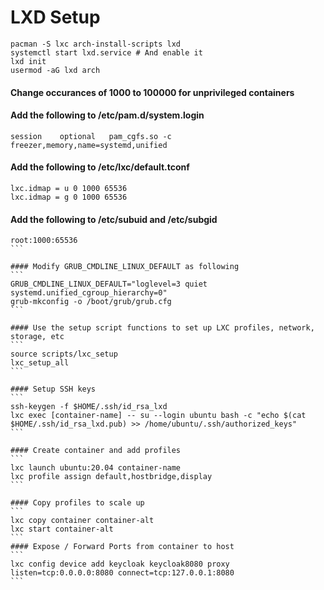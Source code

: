 # LXD Setup
```
pacman -S lxc arch-install-scripts lxd
systemctl start lxd.service	# And enable it
lxd init
usermod -aG lxd arch
```

#### Change occurances of 1000 to 100000 for unprivileged containers
#### Add the following to /etc/pam.d/system.login
```
session    optional   pam_cgfs.so -c freezer,memory,name=systemd,unified
```

#### Add the following to /etc/lxc/default.tconf
```     
lxc.idmap = u 0 1000 65536
lxc.idmap = g 0 1000 65536
```

#### Add the following to /etc/subuid and /etc/subgid
````
root:1000:65536
```

#### Modify GRUB_CMDLINE_LINUX_DEFAULT as following
```
GRUB_CMDLINE_LINUX_DEFAULT="loglevel=3 quiet systemd.unified_cgroup_hierarchy=0"
grub-mkconfig -o /boot/grub/grub.cfg
```

#### Use the setup script functions to set up LXC profiles, network, storage, etc
```
source scripts/lxc_setup
lxc_setup_all
```

#### Setup SSH keys
```
ssh-keygen -f $HOME/.ssh/id_rsa_lxd
lxc exec [container-name] -- su --login ubuntu bash -c "echo $(cat $HOME/.ssh/id_rsa_lxd.pub) >> /home/ubuntu/.ssh/authorized_keys" 
```

#### Create container and add profiles
```
lxc launch ubuntu:20.04 container-name
lxc profile assign default,hostbridge,display
```

#### Copy profiles to scale up
```
lxc copy container container-alt
lxc start container-alt
```
#### Expose / Forward Ports from container to host
```
lxc config device add keycloak keycloak8080 proxy listen=tcp:0.0.0.0:8080 connect=tcp:127.0.0.1:8080
```
